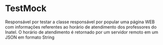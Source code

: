 # TestMock
Responsável por testar a classe responsável por popular uma página WEB com informações referentes ao horário de atendimento dos professores do Inatel. O horário de atendimento é retornado por um servidor remoto em um JSON em formato String
